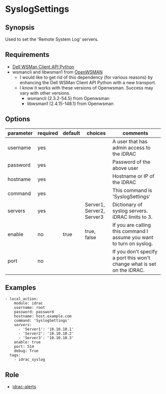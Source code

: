 # SyslogSettings

## Synopsis

Used to set the 'Remote System Log' servers. 

## Requirements

* [Dell WSMan Client API Python](https://github.com/hbeatty/dell-wsman-client-api-python)
* wsmancli and libwsman1 from [OpenWSMAN](https://openwsman.github.io/)
  * I would like to get rid of this dependency (for various reasons) by enhancing the Dell WSMan Client API Python with a new transport.
  * I know it works with these versions of Openwsman. Success may vary with other versions.
    * wsmancli (2.3.2-54.5) from Openwsman
    * libwsman1 (2.4.15-148.1) from Openwsman

## Options

| parameter  | required | default | choices                   | comments                                                                           |
| ---------  | -------- | ------- | -------                   | --------                                                                           |
| username   | yes      |         |                           | A user that has admin access to the iDRAC                                          |
| password   | yes      |         |                           | Password of the above user                                                         |
| hostname   | yes      |         |                           | Hostname or IP of the iDRAC                                                        |
| command    | yes      |         |                           | This command is 'SyslogSettings'                                                   |
| servers    | yes      |         | Server1, Server2, Server3 | Dictionary of syslog servers. iDRAC limits to 3.                                   |
| enable     | no       | true    | true, false               | If you are calling this command I assume you want to turn on syslog.               |
| port       | no       |         |                           | If you don't specify a port this won't change what is set on the iDRAC.            |

## Examples

```
- local_action: 
    module: idrac
    username: root
    password: password
    hostname: host.example.com
    command: 'SyslogSettings'
    servers:
      - 'Server1': '10.10.10.1'
      - 'Server2': '10.10.10.2'
      - 'Server3': '10.10.10.3'
    enable: true
    port: 514
    debug: True
  tags:
    - idrac_syslog
```

## Role

* [idrac-alerts](https://github.com/hbeatty/idrac-roles/alerts)

